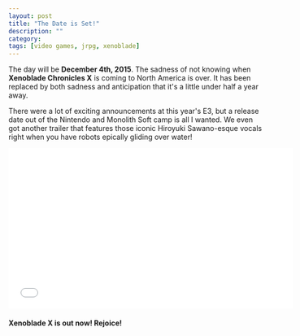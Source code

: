 ```yaml
---
layout: post
title: "The Date is Set!"
description: ""
category: 
tags: [video games, jrpg, xenoblade]
---
```


The day will be **December 4th, 2015**. The sadness of not knowing when **Xenoblade Chronicles X** is coming to North America is over. It has been replaced by both sadness and anticipation that it's a little under half a year away. 

There were a lot of exciting announcements at this year's E3, but a release date out of the Nintendo and Monolith Soft camp is all I wanted. We even got another trailer that features those iconic Hiroyuki Sawano-esque vocals right when you have robots epically gliding over water!

<div style="text-align: center; margin-bottom: 20px;">
<iframe width="560" height="315" src="//www.youtube-nocookie.com/embed/m_h80NRMm9A?rel=0" frameborder="0"></iframe>
</div>

**Xenoblade X is out now! Rejoice!**
